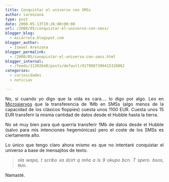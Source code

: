 ```yaml
---
title: Conquistar el universo con SMSs
author: iarenzana
type: post
date: 2008-05-13T19:26:00+00:00
url: /2008/05/conquistar-el-universo-con-smss/
blogger_blog:
  - micarreta.blogspot.com
blogger_author:
  - Ismael Arenzana
blogger_permalink:
  - /2008/05/conquistar-el-universo-con-smss.html
blogger_internal:
  - /feeds/11302648/posts/default/9179987390415320862
categories:
  - curiosidades
  - noticias

---
```

<p style="text-align: justify;">
  No, si cuando yo digo que la vida es cara&#8230;. lo digo por algo. Leo en <a href="http://www.microsiervos.com/archivo/curiosidades/sms-mas-caros-que-hubble.html">Microsiervos</a> que la transferencia de 1Mb en SMSs (algo menos de la capacidad de los clásicos floppies) cuesta unos 1100 EUR. Cuesta unos 15 EUR transferir la misma cantidad de datos desde el Hubble hasta la tierra.
</p>

<p style="text-align: justify;">
  No sé muy bien para qué querría transferir 1Mb de datos desde el Hubble (salvo para mis intenciones hegemónicas) pero el coste de los SMSs es ciertamente alto.
</p>

<p style="text-align: justify;">
  Lo único que tengo claro ahora mismo es que no intentaré conquistar el universo a base de mensajitos de texto.
</p>

> <p style="text-align: justify;">
>   <cite>ola wapa, t scribo xa dcirt q mña a ls 9 okupo bcn. T spero. bsos, tkm.</cite>
> </p>

Namasté.